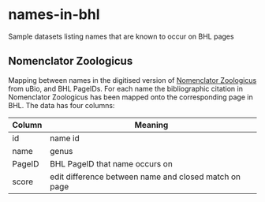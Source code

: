 # names-in-bhl
Sample datasets listing names that are known to occur on BHL pages

## Nomenclator Zoologicus
Mapping between names in the digitised version of [Nomenclator Zoologicus](http://uio.mbl.edu/NomenclatorZoologicus/) from uBio, and BHL PageIDs. For each name the bibliographic citation in Nomenclator Zoologicus has been mapped onto the corresponding page in BHL. The data has four columns:

Column  |  Meaning
--------|-------------------------------------------------------
id      | name id
name    | genus
PageID  | BHL PageID that name occurs on
score   | edit difference between name and closed match on page

